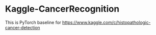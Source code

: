 # Kaggle-CancerRecognition
This is PyTorch baseline for https://www.kaggle.com/c/histopathologic-cancer-detection
